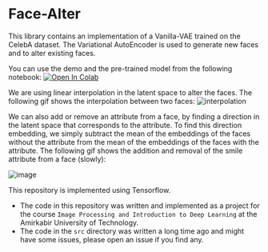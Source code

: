 # Face-Alter
This library contains an implementation of a Vanilla-VAE trained on the CelebA dataset. The Variational AutoEncoder is used to generate new faces and to alter existing faces. 

You can use the demo and the pre-trained model from the following notebook: [![Open In Colab](https://colab.research.google.com/assets/colab-badge.svg)](https://colab.research.google.com/github/ArianAmani/Face-Alter/blob/main/VAE%20Latent%20Exploration.ipynb)

We are using linear interpolation in the latent space to alter the faces. The following gif shows the interpolation between two faces:
![interpolation](gifs/gifs/interpolation.gif 'interpolation')


We can also add or remove an attribute from a face, by finding a direction in the latent space that corresponds to the attribute. To find this direction embedding, we simply subtract the mean of the embeddings of the faces without the attribute from the mean of the embeddings of the faces with the attribute. The following gif shows the addition and removal of the smile attribute from a face (slowly):

![image](gifs/gifs/Smile3_Smiling.gif 'image')

This repository is implemented using Tensorflow.

* The code in this repository was written and implemented as a project for the course `Image Processing and Introduction to Deep Learning` at the Amirkabir University of Technology.
* The code in the `src` directory was written a long time ago and might have some issues, please open an issue if you find any.
